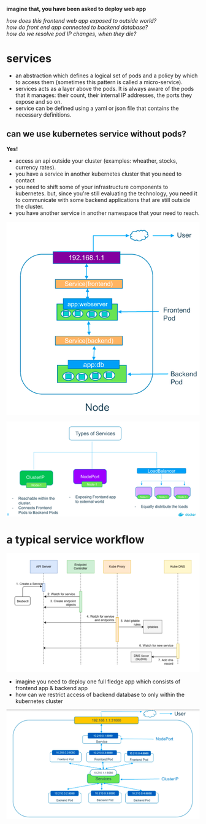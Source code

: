 **imagine that, you have been asked to deploy web app**

_how does this frontend web app exposed to outside world?_  
_how do front end app connected to backend database?_  
_how do we resolve pod IP changes, when they die?_

# services

- an abstraction which defines a logical set of pods and a policy by which to access them (sometimes this pattern is called a micro-service).
- services acts as a layer above the pods. It is always aware of the pods that it manages: their count, their internal IP addresses, the ports they expose and so on.
- service can be defined using a yaml or json file that contains the necessary definitions.

## can we use kubernetes service without pods?

**Yes!**

- access an api outside your cluster (examples: wheather, stocks, currency rates).
- you have a service in another kubernetes cluster that you need to contact
- you need to shift some of your infrastructure components to kubernetes. but, since you're still evaluating the technology, you need it to communicate with some backend applications that are still outside the cluster.
- you have another service in another namespace that your need to reach.

![services](../asset/services.png)

![types of services](../asset/typesOfServices.png)

# a typical service workflow

![service workflow](../asset/serviceWorkflow.png)

- imagine you need to deploy one full fledge app which consists of frontend app & backend app
- how can we restrict access of backend database to only within the kubernetes cluster

![services](../asset/services2.png)
